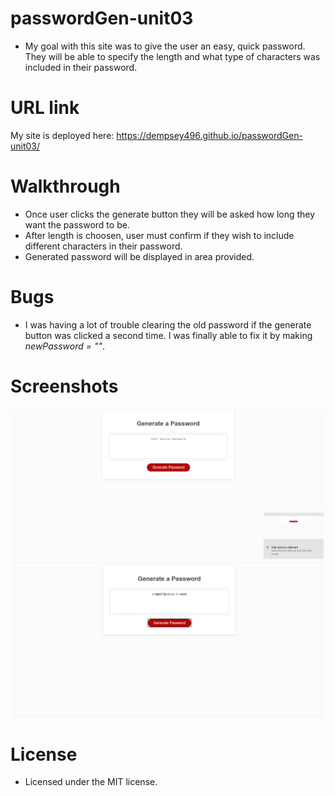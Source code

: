 # passwordGen-unit03
* My goal with this site was to give the user an easy, quick password. They will be able to specify the length and what type of characters was included in their password.

# URL link
My site is deployed here: https://dempsey496.github.io/passwordGen-unit03/

# Walkthrough
* Once user clicks the generate button they will be asked how long they want the password to be.
* After length is choosen, user must confirm if they wish to include different characters in their password.
* Generated password will be displayed in area provided.

# Bugs
* I was having a lot of trouble clearing the old password if the generate button was clicked a second time. I was finally able to fix it by making _newPassword = ""_.

# Screenshots
<img src="Screenshot 2020-10-03 141518.png">
<img src="Screenshot 2020-10-03 141546.png">

# License
* Licensed under the MIT license.